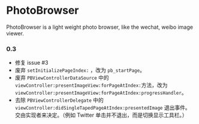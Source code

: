 # PhotoBrowser

PhotoBrowser is a light weight photo browser, like the wechat, weibo image viewer.



### 0.3

-   修复 issue #3 
-   废弃 `setInitializePageIndex:` ，改为 `pb_startPage`。
-   废弃 `PBViewControllerDataSource` 中的 `viewController:presentImageView:forPageAtIndex:`方法，改为 `viewController:presentImageView:forPageAtIndex:progressHandler`。
-   去除 `PBViewControllerDelegate` 中的 `viewController:didSingleTapedPageAtIndex:presentedImage` 退出事件。交由实现者来决定。（例如 Twitter 单击并不退出，而是切换显示工具栏。）